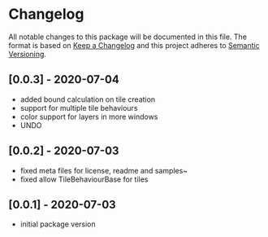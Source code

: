 # Changelog
All notable changes to this package will be documented in this file.
The format is based on [Keep a Changelog](http://keepachangelog.com/en/1.0.0/) and this project adheres to [Semantic Versioning](http://semver.org/spec/v2.0.0.html).

## [0.0.3] - 2020-07-04
- added bound calculation on tile creation
- support for multiple tile behaviours
- color support for layers in more windows
- UNDO

## [0.0.2] - 2020-07-03
- fixed meta files for license, readme and samples~
- fixed allow TileBehaviourBase for tiles

## [0.0.1] - 2020-07-03
- initial package version